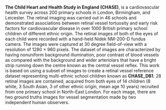 **The Child Heart and Health Study in England (CHASE)**, is a cardiovascular health survey across 200 primary schools in London, Birmingham, and Leicester. The retinal imaging was carried out in 46 schools and demonstrated associations between retinal vessel tortuosity and early risk factors for cardiovascular disease in over 1000 British primary school children of different ethnic origin. The retinal images of both of the eyes of each child were recorded with a hand-held Nidek NM-200-D fundus camera. The images were captured at 30 degree field-of-view with a resolution of 1280 × 960 pixels. The dataset of images are characterized by having nonuniform background illumination, poor contrast of blood vessels as compared with the background and wider arteriolars that have a bright strip running down the centre known as the central vessel reflex. This work is based on using a subset of images to create a retinal vessel reference dataset representing multi-ethnic school children known as **CHASE_DB1**. 28 retinal images are contained, acquired from both eyes of 14 children (8 white, 3 South Asian, 3 of other ethnic origin, mean age 10 years) recruited from one primary school in North-East London. For each image, there are two ground truths images for vessel segmentation made by two independent human observers.
